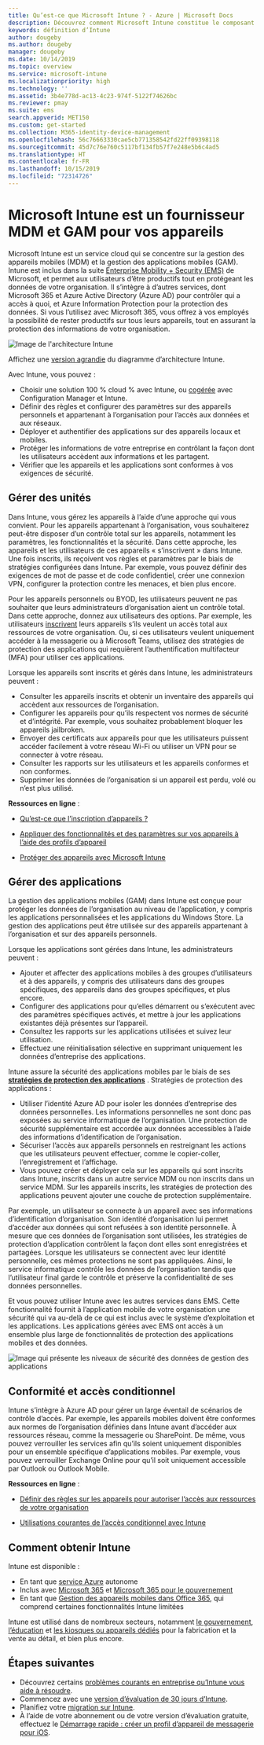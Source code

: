 ```yaml
---
title: Qu’est-ce que Microsoft Intune ? - Azure | Microsoft Docs
description: Découvrez comment Microsoft Intune constitue le composant de gestion des appareils mobiles (MDM) et de gestion des applications mobiles (MAM) de la solution Enterprise Mobility + Security, et comment il permet de protéger les données de l’entreprise.
keywords: définition d’Intune
author: dougeby
ms.author: dougeby
manager: dougeby
ms.date: 10/14/2019
ms.topic: overview
ms.service: microsoft-intune
ms.localizationpriority: high
ms.technology: ''
ms.assetid: 3b4e778d-ac13-4c23-974f-5122f74626bc
ms.reviewer: pmay
ms.suite: ems
search.appverid: MET150
ms.custom: get-started
ms.collection: M365-identity-device-management
ms.openlocfilehash: 56c76663330cae5cb771358542fd22ff09398118
ms.sourcegitcommit: 45d7c76e760c5117bf134fb57f7e248e5b6c4ad5
ms.translationtype: HT
ms.contentlocale: fr-FR
ms.lasthandoff: 10/15/2019
ms.locfileid: "72314726"
---
```

# <a name="microsoft-intune-is-an-mdm-and-mam-provider-for-your-devices"></a>Microsoft Intune est un fournisseur MDM et GAM pour vos appareils

Microsoft Intune est un service cloud qui se concentre sur la gestion des appareils mobiles (MDM) et la gestion des applications mobiles (GAM). Intune est inclus dans la suite [Enterprise Mobility + Security (EMS)](https://www.microsoft.com/microsoft-365/enterprise-mobility-security) de Microsoft, et permet aux utilisateurs d’être productifs tout en protégeant les données de votre organisation. Il s’intègre à d’autres services, dont Microsoft 365 et Azure Active Directory (Azure AD) pour contrôler qui a accès à quoi, et Azure Information Protection pour la protection des données. Si vous l’utilisez avec Microsoft 365, vous offrez à vos employés la possibilité de rester productifs sur tous leurs appareils, tout en assurant la protection des informations de votre organisation.

![Image de l'architecture Intune](./media/what-is-intune/intunearch_sm.png)

Affichez une [version agrandie](./media/what-is-intune/intunearchitecture.svg) du diagramme d’architecture Intune.

Avec Intune, vous pouvez :

- Choisir une solution 100 % cloud % avec Intune, ou [cogérée](https://docs.microsoft.com/sccm/comanage/overview) avec Configuration Manager et Intune.
- Définir des règles et configurer des paramètres sur des appareils personnels et appartenant à l’organisation pour l’accès aux données et aux réseaux.
- Déployer et authentifier des applications sur des appareils locaux et mobiles.
- Protéger les informations de votre entreprise en contrôlant la façon dont les utilisateurs accèdent aux informations et les partagent.
- Vérifier que les appareils et les applications sont conformes à vos exigences de sécurité.

## <a name="manage-devices"></a>Gérer des unités

Dans Intune, vous gérez les appareils à l’aide d’une approche qui vous convient. Pour les appareils appartenant à l’organisation, vous souhaiterez peut-être disposer d’un contrôle total sur les appareils, notamment les paramètres, les fonctionnalités et la sécurité. Dans cette approche, les appareils et les utilisateurs de ces appareils « s’inscrivent » dans Intune. Une fois inscrits, ils reçoivent vos règles et paramètres par le biais de stratégies configurées dans Intune. Par exemple, vous pouvez définir des exigences de mot de passe et de code confidentiel, créer une connexion VPN, configurer la protection contre les menaces, et bien plus encore.

Pour les appareils personnels ou BYOD, les utilisateurs peuvent ne pas souhaiter que leurs administrateurs d’organisation aient un contrôle total. Dans cette approche, donnez aux utilisateurs des options. Par exemple, les utilisateurs [inscrivent](../enrollment/device-enrollment.md) leurs appareils s’ils veulent un accès total aux ressources de votre organisation. Ou, si ces utilisateurs veulent uniquement accéder à la messagerie ou à Microsoft Teams, utilisez des stratégies de protection des applications qui requièrent l’authentification multifacteur (MFA) pour utiliser ces applications.

Lorsque les appareils sont inscrits et gérés dans Intune, les administrateurs peuvent :

- Consulter les appareils inscrits et obtenir un inventaire des appareils qui accèdent aux ressources de l’organisation.
- Configurer les appareils pour qu’ils respectent vos normes de sécurité et d’intégrité. Par exemple, vous souhaitez probablement bloquer les appareils jailbroken.
- Envoyer des certificats aux appareils pour que les utilisateurs puissent accéder facilement à votre réseau Wi-Fi ou utiliser un VPN pour se connecter à votre réseau.
- Consulter les rapports sur les utilisateurs et les appareils conformes et non conformes.
- Supprimer les données de l’organisation si un appareil est perdu, volé ou n’est plus utilisé.

**Ressources en ligne** :

- [Qu’est-ce que l’inscription d’appareils ?](../enrollment/device-enrollment.md)

- [Appliquer des fonctionnalités et des paramètres sur vos appareils à l’aide des profils d’appareil](../configuration/device-profiles.md)

- [Protéger des appareils avec Microsoft Intune](../protect/device-protect.md)

## <a name="manage-apps"></a>Gérer des applications

La gestion des applications mobiles (GAM) dans Intune est conçue pour protéger les données de l’organisation au niveau de l’application, y compris les applications personnalisées et les applications du Windows Store. La gestion des applications peut être utilisée sur des appareils appartenant à l’organisation et sur des appareils personnels.

Lorsque les applications sont gérées dans Intune, les administrateurs peuvent :

- Ajouter et affecter des applications mobiles à des groupes d’utilisateurs et à des appareils, y compris des utilisateurs dans des groupes spécifiques, des appareils dans des groupes spécifiques, et plus encore.
- Configurer des applications pour qu’elles démarrent ou s’exécutent avec des paramètres spécifiques activés, et mettre à jour les applications existantes déjà présentes sur l’appareil.
- Consultez les rapports sur les applications utilisées et suivez leur utilisation.
- Effectuez une réinitialisation sélective en supprimant uniquement les données d’entreprise des applications.

Intune assure la sécurité des applications mobiles par le biais de ses **[stratégies de protection des applications](../apps/app-protection-policy.md)** . Stratégies de protection des applications :

- Utiliser l’identité Azure AD pour isoler les données d’entreprise des données personnelles. Les informations personnelles ne sont donc pas exposées au service informatique de l’organisation. Une protection de sécurité supplémentaire est accordée aux données accessibles à l’aide des informations d’identification de l’organisation.
- Sécuriser l’accès aux appareils personnels en restreignant les actions que les utilisateurs peuvent effectuer, comme le copier-coller, l’enregistrement et l’affichage.
- Vous pouvez créer et déployer cela sur les appareils qui sont inscrits dans Intune, inscrits dans un autre service MDM ou non inscrits dans un service MDM. Sur les appareils inscrits, les stratégies de protection des applications peuvent ajouter une couche de protection supplémentaire.

Par exemple, un utilisateur se connecte à un appareil avec ses informations d’identification d’organisation. Son identité d’organisation lui permet d’accéder aux données qui sont refusées à son identité personnelle. À mesure que ces données de l’organisation sont utilisées, les stratégies de protection d’application contrôlent la façon dont elles sont enregistrées et partagées. Lorsque les utilisateurs se connectent avec leur identité personnelle, ces mêmes protections ne sont pas appliquées. Ainsi, le service informatique contrôle les données de l’organisation tandis que l’utilisateur final garde le contrôle et préserve la confidentialité de ses données personnelles.

Et vous pouvez utiliser Intune avec les autres services dans EMS. Cette fonctionnalité fournit à l’application mobile de votre organisation une sécurité qui va au-delà de ce qui est inclus avec le système d’exploitation et les applications. Les applications gérées avec EMS ont accès à un ensemble plus large de fonctionnalités de protection des applications mobiles et des données.

![Image qui présente les niveaux de sécurité des données de gestion des applications](./media/what-is-intune/managing-mobile-apps.png)

## <a name="compliance-and-conditional-access"></a>Conformité et accès conditionnel

Intune s’intègre à Azure AD pour gérer un large éventail de scénarios de contrôle d’accès. Par exemple, les appareils mobiles doivent être conformes aux normes de l’organisation définies dans Intune avant d’accéder aux ressources réseau, comme la messagerie ou SharePoint. De même, vous pouvez verrouiller les services afin qu’ils soient uniquement disponibles pour un ensemble spécifique d’applications mobiles. Par exemple, vous pouvez verrouiller Exchange Online pour qu’il soit uniquement accessible par Outlook ou Outlook Mobile.

**Ressources en ligne** :

- [Définir des règles sur les appareils pour autoriser l’accès aux ressources de votre organisation](../protect/device-compliance-get-started.md)

- [Utilisations courantes de l’accès conditionnel avec Intune](../protect/conditional-access-intune-common-ways-use.md)

## <a name="how-to-get-intune"></a>Comment obtenir Intune

Intune est disponible :

- En tant que [service Azure](https://go.microsoft.com/fwlink/?linkid=2090973) autonome
- Inclus avec [Microsoft 365](https://www.microsoft.com/microsoft-365/enterprise-mobility-security/microsoft-intune) et [Microsoft 365 pour le gouvernement](https://www.microsoft.com/microsoft-365/government)
- En tant que [Gestion des appareils mobiles dans Office 365](https://support.office.com/article/choose-between-mdm-for-office-365-and-microsoft-intune-c93d9ab9-efb2-4349-9b93-30c30562ee22), qui comprend certaines fonctionnalités Intune limitées

Intune est utilisé dans de nombreux secteurs, notamment [le gouvernement](https://docs.microsoft.com/enterprise-mobility-security/solutions/ems-govt-service-description), [l’éducation](https://www.microsoft.com/en-us/education/intune) et [les kiosques ou appareils dédiés](../configuration/kiosk-settings.md) pour la fabrication et la vente au détail, et bien plus encore.

## <a name="next-steps"></a>Étapes suivantes

- Découvrez certains [problèmes courants en entreprise qu’Intune vous aide à résoudre](https://docs.microsoft.com/intune/common-scenarios).
- Commencez avec une [version d’évaluation de 30 jours d’Intune](free-trial-sign-up.md).
- Planifiez votre [migration sur Intune](migration-guide.md).
- À l’aide de votre abonnement ou de votre version d’évaluation gratuite, effectuez le [Démarrage rapide : créer un profil d’appareil de messagerie pour iOS](../configuration/quickstart-email-profile.md).
